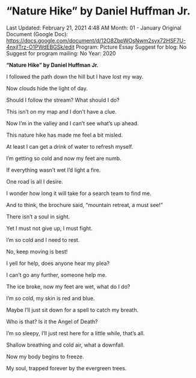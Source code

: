 # “Nature Hike” by Daniel Huffman Jr.

Last Updated: February 21, 2021 4:48 AM
Month: 01 - January
Original Document (Google Doc): https://docs.google.com/document/d/12O8ZbpWOsNwm2syx72HSF7U-4nxjITrz-O1PWdEBGSk/edit
Program: Picture Essay
Suggest for blog: No
Suggest for program mailing: No
Year: 2020

**“Nature Hike” by Daniel Huffman Jr.**

I followed the path down the hill but I have lost my way.

Now clouds hide the light of day.

Should I follow the stream? What should I do?

This isn’t on my map and I don’t have a clue.

Now I’m in the valley and I can’t see what’s up ahead.

This nature hike has made me feel a bit misled.

At least I can get a drink of water to refresh myself.

I’m getting so cold and now my feet are numb.

If everything wasn’t wet I’d light a fire.

One road is all I desire.

I wonder how long it will take for a search team to find me.

And to think, the brochure said, “mountain retreat, a must see!”

There isn’t a soul in sight.

Yet I must not give up, I must fight.

I’m so cold and I need to rest.

No, keep moving is best!

I yell for help, does anyone hear my plea?

I can’t go any further, someone help me.

The ice broke, now my feet are wet, what do I do?

I’m so cold, my skin is red and blue.

Maybe I’ll just sit down for a spell to catch my breath.

Who is that? Is it the Angel of Death?

I’m so sleepy, I’ll just rest here for a little while, that’s all.

Shallow breathing and cold air, what a downfall.

Now my body begins to freeze.

My soul, trapped forever by the evergreen trees.